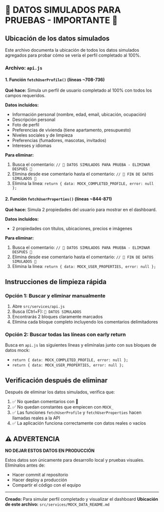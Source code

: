 # 🔴 DATOS SIMULADOS PARA PRUEBAS - IMPORTANTE 🔴

## Ubicación de los datos simulados

Este archivo documenta la ubicación de todos los datos simulados agregados para probar cómo se vería el perfil completado al 100%.

### Archivo: `api.js`

#### 1. Función `fetchUserProfile()` (líneas ~708-736)
**Qué hace:** Simula un perfil de usuario completado al 100% con todos los campos requeridos.

**Datos incluidos:**
- Información personal (nombre, edad, email, ubicación, ocupación)
- Descripción personal
- Foto de perfil
- Preferencias de vivienda (tiene apartamento, presupuesto)
- Niveles sociales y de limpieza
- Preferencias (fumadores, mascotas, invitados)
- Intereses y idiomas

**Para eliminar:**
1. Busca el comentario: `// 🔴 DATOS SIMULADOS PARA PRUEBA - ELIMINAR DESPUÉS 🔴`
2. Elimina desde ese comentario hasta el comentario: `// 🔴 FIN DE DATOS SIMULADOS 🔴`
3. Elimina la línea: `return { data: MOCK_COMPLETED_PROFILE, error: null };`

#### 2. Función `fetchUserProperties()` (líneas ~844-871)
**Qué hace:** Simula 2 propiedades del usuario para mostrar en el dashboard.

**Datos incluidos:**
- 2 propiedades con títulos, ubicaciones, precios e imágenes

**Para eliminar:**
1. Busca el comentario: `// 🔴 DATOS SIMULADOS PARA PRUEBA - ELIMINAR DESPUÉS 🔴`
2. Elimina desde ese comentario hasta el comentario: `// 🔴 FIN DE DATOS SIMULADOS 🔴`
3. Elimina la línea: `return { data: MOCK_USER_PROPERTIES, error: null };`

## Instrucciones de limpieza rápida

### Opción 1: Buscar y eliminar manualmente
1. Abre `src/services/api.js`
2. Busca (Ctrl+F): `🔴 DATOS SIMULADOS`
3. Encontrarás 2 bloques claramente marcados
4. Elimina cada bloque completo incluyendo los comentarios delimitadores

### Opción 2: Buscar todas las líneas con early return
Busca en `api.js` las siguientes líneas y elimínalas junto con sus bloques de datos mock:
- `return { data: MOCK_COMPLETED_PROFILE, error: null };`
- `return { data: MOCK_USER_PROPERTIES, error: null };`

## Verificación después de eliminar

Después de eliminar los datos simulados, verifica que:
1. ✅ No quedan comentarios con 🔴
2. ✅ No quedan constantes que empiecen con `MOCK_`
3. ✅ Las funciones `fetchUserProfile` y `fetchUserProperties` hacen llamadas reales a la API
4. ✅ La aplicación funciona correctamente con datos reales o vacíos

## ⚠️ ADVERTENCIA

**NO DEJAR ESTOS DATOS EN PRODUCCIÓN**

Estos datos son únicamente para desarrollo local y pruebas visuales. Elimínalos antes de:
- Hacer commit al repositorio
- Hacer deploy a producción
- Compartir el código con el equipo

---

**Creado:** Para simular perfil completado y visualizar el dashboard
**Ubicación de este archivo:** `src/services/MOCK_DATA_README.md`

